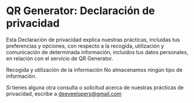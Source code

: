 # QR Generator: Declaración de privacidad

Esta Declaración de privacidad explica nuestras prácticas, incluidas tus preferencias y opciones, con respecto a la recogida, utilización y comunicación de determinada información, incluidos tus datos personales, en relación con el servicio de QR Generator.

Recogida y utilización de la información
No almacenamos ningún tipo de información.


Si tienes alguna otra consulta o solicitud acerca de nuestras prácticas de privacidad, escribe a deeveelopers@gmail.com
